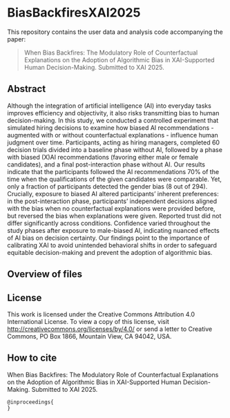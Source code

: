 # BiasBackfiresXAI2025
This repository contains the user data and analysis code accompanying the paper: 
> When Bias Backfires: The Modulatory Role of Counterfactual Explanations on the Adoption of Algorithmic Bias in XAI-Supported Human Decision-Making. Submitted to XAI 2025.

## Abstract
Although the integration of artificial intelligence (AI) into everyday tasks improves efficiency and objectivity, it also risks transmitting bias to human decision-making. In this study, we conducted a controlled experiment that simulated hiring decisions to examine how biased AI recommendations - augmented with or without counterfactual explanations - influence human judgment over time. Participants, acting as hiring managers, completed 60 decision trials divided into a baseline phase without AI, followed by a phase with biased (X)AI recommendations (favoring either male or female candidates), and a final post-interaction phase without AI. Our results indicate that the participants followed the AI recommendations 70% of the time when the qualifications of the given candidates were comparable. Yet, only a fraction of participants detected the gender bias (8 out of 294). Crucially, exposure to biased AI altered participants’ inherent preferences: in the post-interaction phase, participants’ independent decisions aligned with the bias when no counterfactual explanations were provided before, but reversed the bias when explanations were given. Reported trust did not differ significantly across conditions. Confidence varied throughout the study phases after exposure to male-biased AI, indicating nuanced effects of AI bias on decision certainty. Our findings point to the importance of calibrating XAI to avoid unintended behavioral shifts in order to safeguard equitable decision-making and prevent the adoption of algorithmic bias.

## Overview of files


## License

This work is licensed under the Creative Commons Attribution 4.0 International License. To view a copy of this license, visit http://creativecommons.org/licenses/by/4.0/ or send a letter to Creative Commons, PO Box 1866, Mountain View, CA 94042, USA.

## How to cite

When Bias Backfires: The Modulatory Role of Counterfactual Explanations on the Adoption of Algorithmic Bias in XAI-Supported Human Decision-Making. Submitted to XAI 2025.

```
@inproceedings{
}
```

